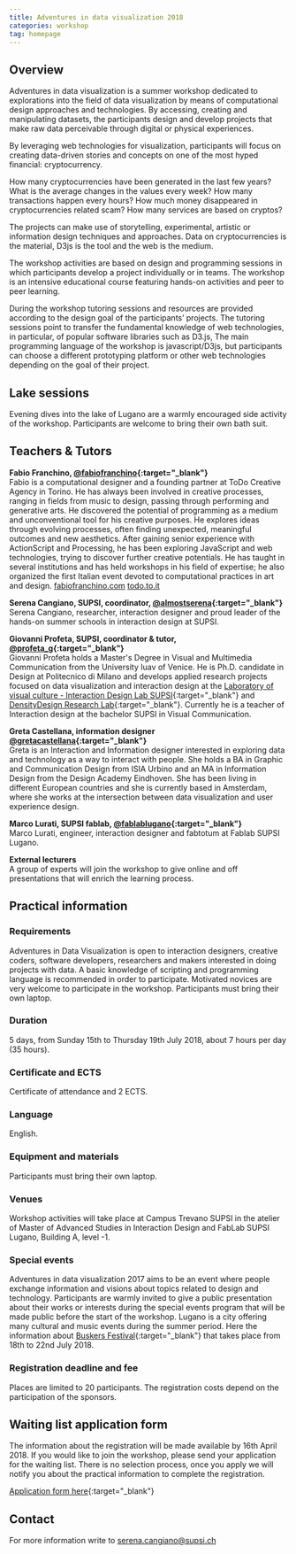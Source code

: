 ```yaml
---
title: Adventures in data visualization 2018
categories: workshop
tag: homepage
---
```


## Overview

Adventures in data visualization is a summer workshop dedicated to explorations into the field of data visualization by means of computational design approaches and technologies.
By accessing, creating and manipulating datasets, the participants design and develop projects that make raw data perceivable through digital or physical experiences. 

By leveraging web technologies for visualization, participants will focus on creating data-driven stories and concepts on one of the most hyped financial: cryptocurrency.

How many cryptocurrencies have been generated in the last few years? What is the average changes in the values every week? How many transactions happen every hours?
How much money disappeared in cryptocurrencies related scam? How many services are based on cryptos?

The projects can make use of storytelling, experimental, artistic or information design techniques and approaches. Data on cryptocurrencies is the material, D3js is the tool and the web is the medium.

The workshop activities are based on design and programming sessions in which participants develop a project individually or in teams. The workshop is an intensive educational course featuring hands-on activities and peer to peer learning.

During the workshop tutoring sessions and resources are provided according to the design goal of the participants’ projects. The tutoring sessions point to transfer the fundamental knowledge of web technologies, in particular, of popular software libraries such as D3.js, The main programming language of the workshop is javascript/D3js, but participants can choose a different prototyping platform or other web technologies depending on the goal of their project.


## Lake sessions

Evening dives into the lake of Lugano are a warmly encouraged side activity of the workshop. Participants are welcome to bring their own bath suit.


## Teachers & Tutors

**Fabio Franchino, [@fabiofranchino](https://twitter.com/fabiofranchino){:target="_blank"}**  
Fabio is a computational designer and a founding partner at ToDo Creative Agency in Torino. He has always been involved in creative processes, ranging in fields from music to design, passing through performing and generative arts. He discovered the potential of programming as a medium and unconventional tool for his creative purposes. He explores ideas through evolving processes, often finding unexpected, meaningful outcomes and new aesthetics. After gaining senior experience with ActionScript and Processing, he has been exploring JavaScript and web technologies, trying to discover further creative potentials. He has taught in several institutions and has held workshops in his field of expertise; he also organized the first Italian event devoted to computational practices in art and design. [fabiofranchino.com](https://fabiofranchino.com) [todo.to.it](https://todo.to.it)

**Serena Cangiano, SUPSI, coordinator, [@almostserena](https://twitter.com/almostserena){:target="_blank"}**  
Serena Cangiano, researcher, interaction designer and proud leader of the hands-on summer schools in interaction design at SUPSI. 

**Giovanni Profeta, SUPSI, coordinator & tutor, [@profeta_g](https://twitter.com/profeta_g){:target="_blank"}**  
Giovanni Profeta holds a Master's Degree in Visual and Multimedia Communication from the University Iuav of Venice. He is Ph.D. candidate in Design at Politecnico di Milano and develops applied research projects focused on data visualization and interaction design at the [Laboratory of visual culture - Interaction Design Lab SUPSI](http://www.supsi.ch/lcv){:target="_blank"} and [DensityDesign Research Lab](http://www.densitydesign.org/){:target="_blank"}. Currently he is a teacher of Interaction design at the bachelor SUPSI in Visual Communication.

**Greta Castellana, information designer [@gretacastellana](https://twitter.com/gretacastellana){:target="_blank"}**  
Greta is an Interaction and Information designer interested in exploring data and technology as a way to interact with people. She holds a BA in Graphic and Communication Design from ISIA Urbino and an MA in Information Design from the Design Academy Eindhoven. She has been living in different European countries and she is currently based in Amsterdam, where she works at the intersection between data visualization and user experience design. 

**Marco Lurati, SUPSI fablab, [@fablablugano](https://twitter.com/fablablugano){:target="_blank"}**  
Marco Lurati, engineer, interaction designer and fabtotum at Fablab SUPSI Lugano.

**External lecturers**  
A group of experts will join the workshop to give online and off presentations that will enrich the learning process.


## Practical information

### Requirements

Adventures in Data Visualization is open to interaction designers, creative coders, software developers, researchers and makers interested in doing projects with data. A basic knowledge of scripting and programming language is recommended in order to participate. Motivated novices are very welcome to participate in the workshop. Participants must bring their own laptop.

### Duration

5 days, from Sunday 15th to Thursday 19th July 2018, about 7 hours per day (35 hours).

### Certificate and ECTS

Certificate of attendance and 2 ECTS.

### Language

English.

### Equipment and materials

Participants must bring their own laptop.

### Venues

Workshop activities will take place at Campus Trevano SUPSI in the atelier of Master of Advanced Studies in Interaction Design and FabLab SUPSI Lugano, Building A, level -1.

### Special events

Adventures in data visualization 2017 aims to be an event where people exchange information and visions about topics related to design and technology. Participants are warmly invited to give a public presentation about their works or interests during the special events program that will be made public before the start of the workshop. Lugano is a city offering many cultural and music events during the summer period. Here the information about [Buskers Festival](http://www.luganobuskers.ch/){:target="_blank"} that takes place from 18th to 22nd July 2018.

### Registration deadline and fee

Places are limited to 20 participants. The registration costs depend on the participation of the sponsors.

## Waiting list application form

The information about the registration will be made available by 16th April 2018. If you would like to join the workshop, please send your application for the waiting list. There is no selection process, once you apply we will notify you about the practical information to complete the registration.

[Application form here](http://lcvform.supsi.ch/form/view.php?id=68599){:target="_blank"}

## Contact

For more information write to <serena.cangiano@supsi.ch>


